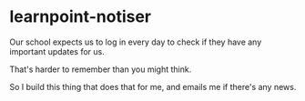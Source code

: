 # learnpoint-notiser

Our school expects us to log in every day to check if they have any important updates for us.

That's harder to remember than you might think.

So I build this thing that does that for me, and emails me if there's any news.

